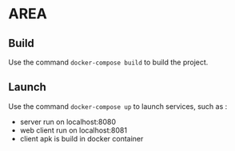 # AREA

## Build
Use the command `docker-compose build` to build the project.

## Launch
Use the command `docker-compose up` to launch services, such as :
- server run on localhost:8080
- web client run on localhost:8081
- client apk is build in docker container

